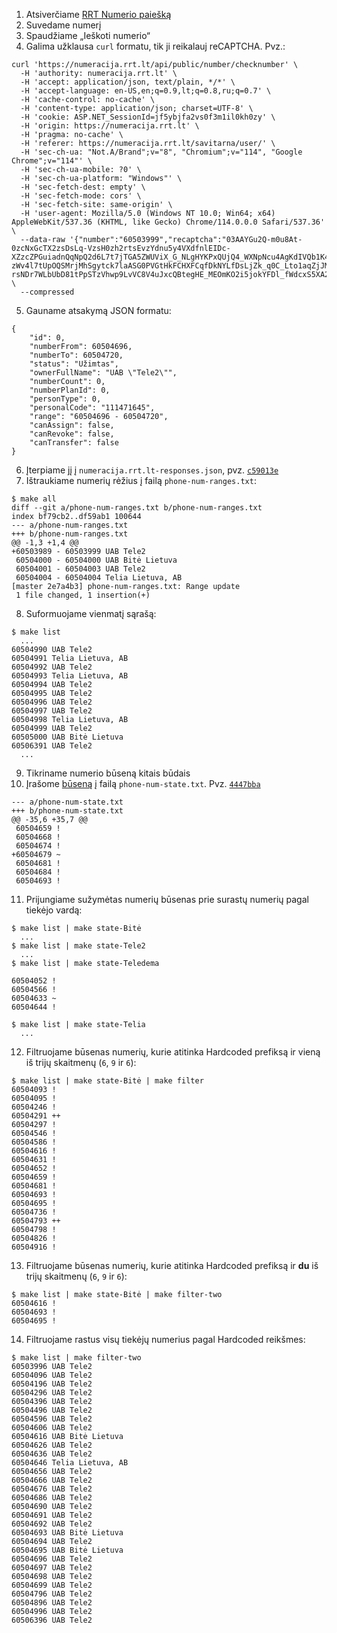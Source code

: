 1. Atsiverčiame [RRT Numerio paiešką](https://numeracija.rrt.lt/savitarna/user/#/number)
2. Suvedame numerį
3. Spaudžiame „Ieškoti numerio“
4. Galima užklausa `curl` formatu, tik ji reikalauj reCAPTCHA. Pvz.:
```
curl 'https://numeracija.rrt.lt/api/public/number/checknumber' \
  -H 'authority: numeracija.rrt.lt' \
  -H 'accept: application/json, text/plain, */*' \
  -H 'accept-language: en-US,en;q=0.9,lt;q=0.8,ru;q=0.7' \
  -H 'cache-control: no-cache' \
  -H 'content-type: application/json; charset=UTF-8' \
  -H 'cookie: ASP.NET_SessionId=jf5ybjfa2vs0f3m1il0kh0zy' \
  -H 'origin: https://numeracija.rrt.lt' \
  -H 'pragma: no-cache' \
  -H 'referer: https://numeracija.rrt.lt/savitarna/user/' \
  -H 'sec-ch-ua: "Not.A/Brand";v="8", "Chromium";v="114", "Google Chrome";v="114"' \
  -H 'sec-ch-ua-mobile: ?0' \
  -H 'sec-ch-ua-platform: "Windows"' \
  -H 'sec-fetch-dest: empty' \
  -H 'sec-fetch-mode: cors' \
  -H 'sec-fetch-site: same-origin' \
  -H 'user-agent: Mozilla/5.0 (Windows NT 10.0; Win64; x64) AppleWebKit/537.36 (KHTML, like Gecko) Chrome/114.0.0.0 Safari/537.36' \
  --data-raw '{"number":"60503999","recaptcha":"03AAYGu2Q-m0u8At-0zcNxGcTX2zsDsLq-VzsH0zh2rtsEvzYdnu5y4VXdfnlEIDc-XZzcZPGuiadnQqNpQ2d6L7t7jTGA5ZWUViX_G_NLgHYKPxQUjQ4_WXNpNcu4AgKdIVQb1K46x4l28xhiBSlYgM7P93bp0R8ePTvarlRHGYD9O729uYbN_flTQbW0M8bHW5B1gNY5m18SKmdZM2imdZbkclSezKvcoA5sZja5JLm2i0oK32GatqyaBO5cUnAjHWhIOUm7wSJtx4dvzSZ8PrsFqq2OOejYP3H3Sy-zWv4l7tUpOQSMrjMhSgytck7laASG0PVGtHkFCHXFCqfDkNYLfDsLjZk_q0C_Lto1aqZjJMfSSFWbeC1kw39V5eaqRC0gqUXzH4vhDS9aKww96qFFnH__KSTaUGrAF8iO0PkDgNTWPUwbjF2M_O8I9g11xeEHemafEYLcw39PZmOlyuDpbzWoRYJIZJVT6iulfc-rsNDr7WLbUbD81tPpSTzVhwp9LvVC8V4uJxcQBtegHE_MEOmKO2i5jokYFDl_fWdcxS5XA24tbhU"}' \
  --compressed
```
5. Gauname atsakymą JSON formatu:
```
{
    "id": 0,
    "numberFrom": 60504696,
    "numberTo": 60504720,
    "status": "Užimtas",
    "ownerFullName": "UAB \"Tele2\"",
    "numberCount": 0,
    "numberPlanId": 0,
    "personType": 0,
    "personalCode": "111471645",
    "range": "60504696 - 60504720",
    "canAssign": false,
    "canRevoke": false,
    "canTransfer": false
}
```
6. Įterpiame jį į `numeracija.rrt.lt-responses.json`, pvz. [`c59013e`](https://github.com/sskras/phone-370-6xx-range/commit/c59013e)
7. Ištraukiame numerių rėžius į failą `phone-num-ranges.txt`:
```
$ make all
diff --git a/phone-num-ranges.txt b/phone-num-ranges.txt
index bf79cb2..df59ab1 100644
--- a/phone-num-ranges.txt
+++ b/phone-num-ranges.txt
@@ -1,3 +1,4 @@
+60503989 - 60503999 UAB Tele2
 60504000 - 60504000 UAB Bitė Lietuva
 60504001 - 60504003 UAB Tele2
 60504004 - 60504004 Telia Lietuva, AB
[master 2e7a4b3] phone-num-ranges.txt: Range update
 1 file changed, 1 insertion(+)

```
8. Suformuojame vienmatį sąrašą:
```
$ make list
  ...
60504990 UAB Tele2
60504991 Telia Lietuva, AB
60504992 UAB Tele2
60504993 Telia Lietuva, AB
60504994 UAB Tele2
60504995 UAB Tele2
60504996 UAB Tele2
60504997 UAB Tele2
60504998 Telia Lietuva, AB
60504999 UAB Tele2
60505000 UAB Bitė Lietuva
60506391 UAB Tele2
  ...
```
9. Tikriname numerio būseną kitais būdais
10. Įrašome [būseną](https://github.com/sskras/phone-370-6xx-range/commit/5c529c1) į failą `phone-num-state.txt`.
Pvz. [`4447bba`](https://github.com/sskras/phone-370-6xx-range/commit/4447bba)
```
--- a/phone-num-state.txt
+++ b/phone-num-state.txt
@@ -35,6 +35,7 @@
 60504659 !
 60504668 !
 60504674 !
+60504679 ~
 60504681 !
 60504684 !
 60504693 !
```
11. Prijungiame sužymėtas numerių būsenas prie surastų numerių pagal tiekėjo vardą:
```
$ make list | make state-Bitė
  ...
$ make list | make state-Tele2
  ...
$ make list | make state-Teledema

60504052 !
60504566 !
60504633 ~
60504644 !

$ make list | make state-Telia
  ...
```
12. Filtruojame būsenas numerių, kurie atitinka Hardcoded prefiksą ir vieną iš trijų skaitmenų (`6`, `9` ir `6`):
```
$ make list | make state-Bitė | make filter
60504093 !
60504095 !
60504246 !
60504291 ++
60504297 !
60504546 !
60504586 !
60504616 !
60504631 !
60504652 !
60504659 !
60504681 !
60504693 !
60504695 !
60504736 !
60504793 ++
60504798 !
60504826 !
60504916 !
```
13. Filtruojame būsenas numerių, kurie atitinka Hardcoded prefiksą ir **du** iš trijų skaitmenų (`6`, `9` ir `6`):
```
$ make list | make state-Bitė | make filter-two
60504616 !
60504693 !
60504695 !
```
14. Filtruojame rastus visų tiekėjų numerius pagal Hardcoded reikšmes:
```
$ make list | make filter-two
60503996 UAB Tele2
60504096 UAB Tele2
60504196 UAB Tele2
60504296 UAB Tele2
60504396 UAB Tele2
60504496 UAB Tele2
60504596 UAB Tele2
60504606 UAB Tele2
60504616 UAB Bitė Lietuva
60504626 UAB Tele2
60504636 UAB Tele2
60504646 Telia Lietuva, AB
60504656 UAB Tele2
60504666 UAB Tele2
60504676 UAB Tele2
60504686 UAB Tele2
60504690 UAB Tele2
60504691 UAB Tele2
60504692 UAB Tele2
60504693 UAB Bitė Lietuva
60504694 UAB Tele2
60504695 UAB Bitė Lietuva
60504696 UAB Tele2
60504697 UAB Tele2
60504698 UAB Tele2
60504699 UAB Tele2
60504796 UAB Tele2
60504896 UAB Tele2
60504996 UAB Tele2
60506396 UAB Tele2
```
